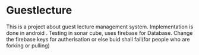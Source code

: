 # Guestlecture
This is a project about guest lecture management system.
Implementation is done in android .
Testing in sonar cube,
uses firebase for Database.
Change the firebase keys for autherisation or else buid shall fail(for people who are forking or pulling)
